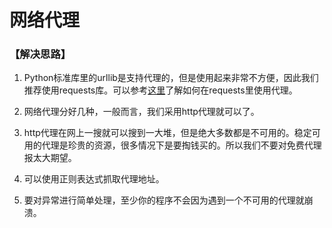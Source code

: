 # 网络代理

### 【解决思路】

1. Python标准库里的urllib是支持代理的，但是使用起来非常不方便，因此我们推荐使用requests库。可以参考[这里](http://docs.python-requests.org/zh_CN/latest/user/advanced.html#id11)了解如何在requests里使用代理。

2. 网络代理分好几种，一般而言，我们采用http代理就可以了。

3. http代理在网上一搜就可以搜到一大堆，但是绝大多数都是不可用的。稳定可用的代理是珍贵的资源，很多情况下是要掏钱买的。所以我们不要对免费代理报太大期望。

4. 可以使用正则表达式抓取代理地址。

5. 要对异常进行简单处理，至少你的程序不会因为遇到一个不可用的代理就崩溃。

   ​

   ​

